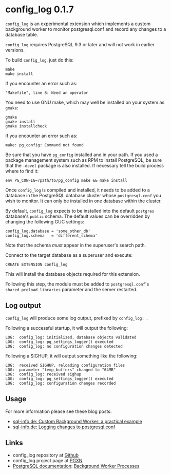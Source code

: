 config_log 0.1.7
================

`config_log` is an experimental extension which implements a custom
background worker to monitor postgresql.conf and record any changes to
a database table.

`config_log` requires PostgreSQL 9.3 or later and will not work in earlier
versions.

To build `config_log`, just do this:

    make
    make install

If you encounter an error such as:

    "Makefile", line 8: Need an operator

You need to use GNU make, which may well be installed on your system as
`gmake`:

    gmake
    gmake install
    gmake installcheck

If you encounter an error such as:

    make: pg_config: Command not found

Be sure that you have `pg_config` installed and in your path. If you used a
package management system such as RPM to install PostgreSQL, be sure that the
`-devel` package is also installed. If necessary tell the build process where
to find it:

    env PG_CONFIG=/path/to/pg_config make && make install

Once `config_log` is compiled and installed, it needs to be added to a database
in the PostgreSQL database cluster whose `postgresql.conf` you wish to monitor.
It can only be installed in one database within the cluster.

By default, `config_log` expects to be installed into the default `postgres`
database's `public` schema. The default values can be overridden by changing
the following GUC settings:

    config_log.database = 'some_other_db'
    config_log.schema   = 'different_schema'

Note that the schema *must* appear in the superuser's search path.

Connect to the target database as a superuser and execute:

    CREATE EXTENSION config_log

This will install the database objects required for this extension.

Following this step, the module must be added to `postgresql.conf`'s
`shared_preload_libraries` parameter and the server restarted.

Log output
----------

`config_log` will produce some log output, prefixed by `config_log: `.

Following a successful startup, it will output the following:

    LOG:  config_log: initialized, database objects validated
    LOG:  config_log: pg_settings_logger() executed
    LOG:  config_log: no configuration changes detected

Following a SIGHUP, it will output something like the following:

    LOG:  received SIGHUP, reloading configuration files
    LOG:  parameter "temp_buffers" changed to "64MB"
    LOG:  config_log: received sighup
    LOG:  config_log: pg_settings_logger() executed
    LOG:  config_log: configuration changes recorded


Usage
-----

For more information please see these blog posts:

- [sql-info.de: Custom Background Worker: a practical example](http://sql-info.de/postgresql/notes/custom-background-worker-bgw-practical-example.html)
- [sql-info.de: Logging changes to postgresql.conf](http://sql-info.de/postgresql/notes/logging-changes-to-postgresql-conf.html)

Links
-----

- config_log repository at [Github](https://github.com/ibarwick/config_log)
- config_log project page at [PGXN](https://www.pgxn.org/dist/config_log/)
- [PostgreSQL documentation](https://www.postgresql.org/docs/current/index.html): [Background Worker Processes](https://www.postgresql.org/docs/current/bgworker.html)
